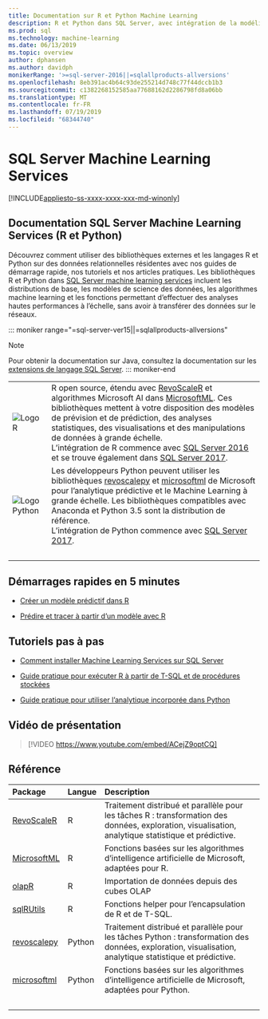 ```yaml
---
title: Documentation sur R et Python Machine Learning
description: R et Python dans SQL Server, avec intégration de la modélisation pour la science des données et d’algorithmes de Machine Learning pour l’analyse des données d’entreprise à grande échelle.
ms.prod: sql
ms.technology: machine-learning
ms.date: 06/13/2019
ms.topic: overview
author: dphansen
ms.author: davidph
monikerRange: '>=sql-server-2016||=sqlallproducts-allversions'
ms.openlocfilehash: 8eb391ac4b64c93de255214d748c77f44dccb1b3
ms.sourcegitcommit: c1382268152585aa77688162d2286798fd8a06bb
ms.translationtype: MT
ms.contentlocale: fr-FR
ms.lasthandoff: 07/19/2019
ms.locfileid: "68344740"
---
```

# <a name="sql-server-machine-learning-services"></a>SQL Server Machine Learning Services
[!INCLUDE[appliesto-ss-xxxx-xxxx-xxx-md-winonly](../includes/appliesto-ss-xxxx-xxxx-xxx-md-winonly.md)]

## <a name="sql-server-machine-learning-services-r-and-python-documentation"></a>Documentation SQL Server Machine Learning Services (R et Python)

Découvrez comment utiliser des bibliothèques externes et les langages R et Python sur des données relationnelles résidentes avec nos guides de démarrage rapide, nos tutoriels et nos articles pratiques. Les bibliothèques R et Python dans [SQL Server machine learning services](what-is-sql-server-machine-learning.md) incluent les distributions de base, les modèles de science des données, les algorithmes machine learning et les fonctions permettant d’effectuer des analyses hautes performances à l’échelle, sans avoir à transférer des données sur le réseaux.

::: moniker range="=sql-server-ver15||=sqlallproducts-allversions"
> [!NOTE]
> Pour obtenir la documentation sur Java, consultez la documentation sur les [extensions de langage SQL Server](https://docs.microsoft.com/sql/language-extensions/language-extensions-overview).
::: moniker-end

|   |   |
|---|:--|
| ![Logo R](media/index/logo_r.png) | R open source, étendu avec [RevoScaleR](/machine-learning-server/r-reference/revoscaler/revoscaler) et algorithmes Microsoft AI dans [MicrosoftML](/machine-learning-server/r-reference/microsoftml/microsoftml-package). Ces bibliothèques mettent à votre disposition des modèles de prévision et de prédiction, des analyses statistiques, des visualisations et des manipulations de données à grande échelle.<br/>L’intégration de R commence avec [SQL Server 2016](install/sql-r-services-windows-install.md) et se trouve également dans [SQL Server 2017](install/sql-machine-learning-services-windows-install.md). |
| ![Logo Python](media/index/logo_python.png) | Les développeurs Python peuvent utiliser les bibliothèques [revoscalepy](/machine-learning-server/python-reference/revoscalepy/revoscalepy-package) et [microsoftml](/machine-learning-server/python-reference/microsoftml/microsoftml-package) de Microsoft pour l’analytique prédictive et le Machine Learning à grande échelle. Les bibliothèques compatibles avec Anaconda et Python 3.5 sont la distribution de référence.<br/>L’intégration de Python commence avec [SQL Server 2017](install/sql-machine-learning-services-windows-install.md). |
| &nbsp; | &nbsp; |

## <a name="5-minute-quickstarts"></a>Démarrages rapides en 5 minutes

- [Créer un modèle prédictif dans R](tutorials/rtsql-create-a-predictive-model-r.md)

- [Prédire et tracer à partir d’un modèle avec R](tutorials/rtsql-predict-and-plot-from-model.md)

## <a name="step-by-step-tutorials"></a>Tutoriels pas à pas

- [Comment installer Machine Learning Services sur SQL Server](install/sql-machine-learning-services-windows-install.md)

- [Guide pratique pour exécuter R à partir de T-SQL et de procédures stockées](tutorials/sqldev-in-database-r-for-sql-developers.md)

- [Guide pratique pour utiliser l’analytique incorporée dans Python](tutorials/sqldev-in-database-python-for-sql-developers.md)

## <a name="video-introduction"></a>Vidéo de présentation

> [!VIDEO https://www.youtube.com/embed/ACejZ9optCQ]

## <a name="reference"></a>Référence

| Package | Langue | Description |
|:--------|:---------|:------------|
| [RevoScaleR](/machine-learning-server/r-reference/revoscaler/revoscaler) | R | Traitement distribué et parallèle pour les tâches R : transformation des données, exploration, visualisation, analytique statistique et prédictive. |
| [MicrosoftML](/machine-learning-server/r-reference/microsoftml/microsoftml-package) | R | Fonctions basées sur les algorithmes d’intelligence artificielle de Microsoft, adaptées pour R. |
| [olapR](/machine-learning-server/r-reference/olapr/olapr) | R | Importation de données depuis des cubes OLAP |
| [sqlRUtils](/machine-learning-server/r-reference/sqlrutils/sqlrutils) | R | Fonctions helper pour l’encapsulation de R et de T-SQL. |
[revoscalepy](/machine-learning-server/python-reference/revoscalepy/revoscalepy-package) | Python | Traitement distribué et parallèle pour les tâches Python : transformation des données, exploration, visualisation, analytique statistique et prédictive. |
| [microsoftml](/machine-learning-server/python-reference/microsoftml/microsoftml-package) | Python | Fonctions basées sur les algorithmes d’intelligence artificielle de Microsoft, adaptées pour Python. |
| &nbsp; | &nbsp; | &nbsp; |

